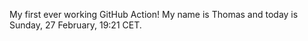 My first ever working GitHub Action!
My name is Thomas and today is Sunday, 27 February, 19:21 CET. 
